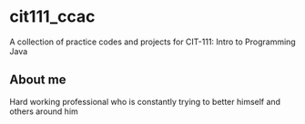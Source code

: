 # cit111_ccac
A collection of practice codes and projects for CIT-111: Intro to Programming Java

## About me
Hard working professional who is constantly trying to better himself and others around him
